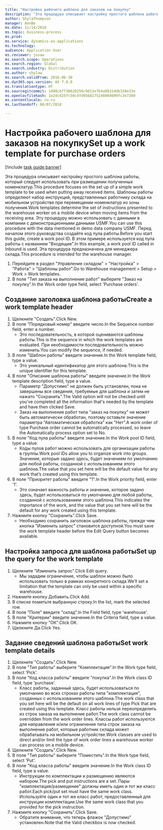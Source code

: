 ```yaml
--- 
title: "Настройка рабочего шаблона для заказов на покупку"
description: "Эта процедура описывает настройку простого шаблона работы, который следует использовать при размещении полученных номенклатур."
author: ShylaThompson
manager: AnnBe
ms.date: 11/14/2016
ms.topic: business-process
ms.prod: 
ms.service: dynamics-ax-applications
ms.technology: 
audience: Application User
ms.reviewer: josaw
ms.search.scope: Operations
ms.search.region: Global
ms.search.industry: Distribution
ms.author: shylaw
ms.search.validFrom: 2016-06-30
ms.dyn365.ops.version: AX 7.0.0
ms.translationtype: HT
ms.sourcegitcommit: 1d98cbff30620256c9d13e7b4a90314db150e33e
ms.openlocfilehash: 1e2dcd25fc50c4fd9568175246004899fc3e7360
ms.contentlocale: ru-ru
ms.lasthandoff: 08/07/2018

---
```

# <a name="set-up-a-work-template-for-purchase-orders"></a><span data-ttu-id="7f864-103">Настройка рабочего шаблона для заказов на покупку</span><span class="sxs-lookup"><span data-stu-id="7f864-103">Set up a work template for purchase orders</span></span>

[!include [task guide banner](../../includes/task-guide-banner.md)]

<span data-ttu-id="7f864-104">Эта процедура описывает настройку простого шаблона работы, который следует использовать при размещении полученных номенклатур.</span><span class="sxs-lookup"><span data-stu-id="7f864-104">This procedure focuses on the set up of a simple work template to be used when putting away received items.</span></span> <span data-ttu-id="7f864-105">Шаблоны работы определяют набор инструкций, представленных работнику склада на мобильном устройстве при перемещении номенклатур из зоны получения.</span><span class="sxs-lookup"><span data-stu-id="7f864-105">Work templates determine the set of instructions presented to the warehouse worker on a mobile device when moving items from the receiving area.</span></span> <span data-ttu-id="7f864-106">Эту процедуру можно использовать с данными в компании с демонстрационными данными USMF.</span><span class="sxs-lookup"><span data-stu-id="7f864-106">You can use this procedure with the data mentioned in demo data company USMF.</span></span> <span data-ttu-id="7f864-107">Перед началом этого руководства создайте код пула работы.</span><span class="sxs-lookup"><span data-stu-id="7f864-107">Before you start this guide, create a work pool ID.</span></span> <span data-ttu-id="7f864-108">В этом примере используется код пула работы с названием "Входящие".</span><span class="sxs-lookup"><span data-stu-id="7f864-108">In this example, a work pool ID called in Inbound is used.</span></span> <span data-ttu-id="7f864-109">Эта процедура предназначена для менеджера склада.</span><span class="sxs-lookup"><span data-stu-id="7f864-109">This procedure is intended for the warehouse manager.</span></span>

1. <span data-ttu-id="7f864-110">Перейдите в раздел "Управление складом" > "Настройка" > "Работа" > "Шаблоны работ".</span><span class="sxs-lookup"><span data-stu-id="7f864-110">Go to Warehouse management > Setup > Work > Work templates.</span></span>
2. <span data-ttu-id="7f864-111">В поле "Тип заказа на выполнение работ" выберите "Заказ на покупку".</span><span class="sxs-lookup"><span data-stu-id="7f864-111">In the Work order type field, select 'Purchase orders'.</span></span>

## <a name="create-a-work-template-header"></a><span data-ttu-id="7f864-112">Создание заголовка шаблона работы</span><span class="sxs-lookup"><span data-stu-id="7f864-112">Create a work template header</span></span>
1. <span data-ttu-id="7f864-113">Щелкните "Создать".</span><span class="sxs-lookup"><span data-stu-id="7f864-113">Click New.</span></span>
2. <span data-ttu-id="7f864-114">В поле "Порядковый номер" введите число.</span><span class="sxs-lookup"><span data-stu-id="7f864-114">In the Sequence number field, enter a number.</span></span>
    * <span data-ttu-id="7f864-115">Это последовательность, в которой оцениваются шаблоны работы.</span><span class="sxs-lookup"><span data-stu-id="7f864-115">This is the sequence in which the work templates are evaluated.</span></span> <span data-ttu-id="7f864-116">При необходимости последовательность можно изменить.</span><span class="sxs-lookup"><span data-stu-id="7f864-116">You can modify the sequence, if needed.</span></span>  
3. <span data-ttu-id="7f864-117">В поле "Шаблон работы" введите значение.</span><span class="sxs-lookup"><span data-stu-id="7f864-117">In the Work template field, type a value.</span></span>
    * <span data-ttu-id="7f864-118">Это уникальный идентификатор для этого шаблона.</span><span class="sxs-lookup"><span data-stu-id="7f864-118">This is the unique identifier for this template.</span></span>  
4. <span data-ttu-id="7f864-119">В поле "Описание шаблона работы" введите значение.</span><span class="sxs-lookup"><span data-stu-id="7f864-119">In the Work template description field, type a value.</span></span>
    * <span data-ttu-id="7f864-120">Параметр "Допустимо" не должен быть установлен, пока не завершены все сведения, требуемые для шаблона и затем не нажато "Сохранить".</span><span class="sxs-lookup"><span data-stu-id="7f864-120">The Valid option will not be checked until you’ve completed all the information that's needed by the template and have then clicked Save.</span></span>  
    * <span data-ttu-id="7f864-121">Заказ на выполнение работ типа "заказ на покупку" не может быть автоматически обработан, поэтому оставьте значение параметра "Автоматическая обработка" как "Нет".</span><span class="sxs-lookup"><span data-stu-id="7f864-121">A work order of type Purchase order cannot be automatically processed, so leave the  Automatically process option set to No.</span></span>  
5. <span data-ttu-id="7f864-122">В поле "Код пула работы" введите значение.</span><span class="sxs-lookup"><span data-stu-id="7f864-122">In the Work pool ID field, type a value.</span></span>
    * <span data-ttu-id="7f864-123">Коды пулов работ можно использовать для организации работы в группы.</span><span class="sxs-lookup"><span data-stu-id="7f864-123">Work pool IDs allow you to organize work into groups.</span></span> <span data-ttu-id="7f864-124">Значение, которые задано здесь, будет значением по умолчанию для любой работы, созданной с использованием этого шаблона.</span><span class="sxs-lookup"><span data-stu-id="7f864-124">The value that you set here will be the default value for any work that’s created using this template.</span></span>  
6. <span data-ttu-id="7f864-125">В поле "Приоритет работы" введите "1".</span><span class="sxs-lookup"><span data-stu-id="7f864-125">In the Work priority field, enter '1'.</span></span>
    * <span data-ttu-id="7f864-126">Это означает важность работы и значение, которое задано здесь, будет использоваться по умолчанию для любой работы, созданной с использованием этого шаблона.</span><span class="sxs-lookup"><span data-stu-id="7f864-126">This indicates the importance of the work, and the value that you set here will be the default for any work created using this template.</span></span>  
7. <span data-ttu-id="7f864-127">Нажмите кнопку "Сохранить".</span><span class="sxs-lookup"><span data-stu-id="7f864-127">Click Save.</span></span>
    * <span data-ttu-id="7f864-128">Необходимо сохранить заголовок шаблона работы, прежде чем кнопка "Изменить запрос" становится доступной.</span><span class="sxs-lookup"><span data-stu-id="7f864-128">You must save the work template header before the Edit Query button becomes available.</span></span>  

## <a name="set-up-the-query-for-the-work-template"></a><span data-ttu-id="7f864-129">Настройка запроса для шаблона работы</span><span class="sxs-lookup"><span data-stu-id="7f864-129">Set up the query for the work template</span></span>
1. <span data-ttu-id="7f864-130">Щелкните "Изменить запрос".</span><span class="sxs-lookup"><span data-stu-id="7f864-130">Click Edit query.</span></span>
    * <span data-ttu-id="7f864-131">Мы зададим ограничение, чтобы шаблон можно было использовать только в рамках конкретного склада.</span><span class="sxs-lookup"><span data-stu-id="7f864-131">We’ll set a limitation that the template can only be used within a specific warehouse.</span></span>  
2. <span data-ttu-id="7f864-132">Нажмите кнопку Добавить.</span><span class="sxs-lookup"><span data-stu-id="7f864-132">Click Add.</span></span>
3. <span data-ttu-id="7f864-133">В списке пометьте выбранную строку.</span><span class="sxs-lookup"><span data-stu-id="7f864-133">In the list, mark the selected row.</span></span>
4. <span data-ttu-id="7f864-134">В поле "Поле" введите "склад".</span><span class="sxs-lookup"><span data-stu-id="7f864-134">In the Field field, type 'warehouse'.</span></span>
5. <span data-ttu-id="7f864-135">В поле "Критерии" введите значение.</span><span class="sxs-lookup"><span data-stu-id="7f864-135">In the Criteria field, type a value.</span></span>
6. <span data-ttu-id="7f864-136">Нажмите кнопку "OК".</span><span class="sxs-lookup"><span data-stu-id="7f864-136">Click OK.</span></span>
7. <span data-ttu-id="7f864-137">Щелкните Да.</span><span class="sxs-lookup"><span data-stu-id="7f864-137">Click Yes.</span></span>

## <a name="set-work-template-details"></a><span data-ttu-id="7f864-138">Задание сведений шаблона работы</span><span class="sxs-lookup"><span data-stu-id="7f864-138">Set work template details</span></span>
1. <span data-ttu-id="7f864-139">Щелкните "Создать".</span><span class="sxs-lookup"><span data-stu-id="7f864-139">Click New.</span></span>
2. <span data-ttu-id="7f864-140">В поле "Тип работы" выберите "Комплектация".</span><span class="sxs-lookup"><span data-stu-id="7f864-140">In the Work type field, select 'Pick'.</span></span>
3. <span data-ttu-id="7f864-141">В поле "Код класса работы" введите "покупка".</span><span class="sxs-lookup"><span data-stu-id="7f864-141">In the Work class ID field, type 'purchase'.</span></span>
    * <span data-ttu-id="7f864-142">Класс работы, заданный здесь, будет использоваться по умолчанию во всех строках работы типа "комплектация", созданных с использованием этого шаблона.</span><span class="sxs-lookup"><span data-stu-id="7f864-142">The work class that you set here will be the default on all work lines of type Pick that are created using this template.</span></span> <span data-ttu-id="7f864-143">Класс работы нельзя переопределить из строк заказа на выполнение работ.</span><span class="sxs-lookup"><span data-stu-id="7f864-143">The work class cannot be overridden from the work order lines.</span></span> <span data-ttu-id="7f864-144">Классы работ используются для направления и/или ограничения типа строк заказа на выполнение работ, которые работник склада может обрабатывать на мобильном устройстве.</span><span class="sxs-lookup"><span data-stu-id="7f864-144">Work classes are used to direct and/or limit the type of work order lines a warehouse worker can process on a mobile device.</span></span>  
4. <span data-ttu-id="7f864-145">Щелкните "Создать".</span><span class="sxs-lookup"><span data-stu-id="7f864-145">Click New.</span></span>
5. <span data-ttu-id="7f864-146">В поле "Тип работы" выберите "Поместить".</span><span class="sxs-lookup"><span data-stu-id="7f864-146">In the Work type field, select 'Put'.</span></span>
6. <span data-ttu-id="7f864-147">В поле "Код класса работы" введите значение.</span><span class="sxs-lookup"><span data-stu-id="7f864-147">In the Work class ID field, type a value.</span></span>
    * <span data-ttu-id="7f864-148">Инструкции по комплектации и размещению являются набором.</span><span class="sxs-lookup"><span data-stu-id="7f864-148">The pick and put instructions are a set.</span></span> <span data-ttu-id="7f864-149">Пары "комплектация/размещение" должны иметь один и тот же класс работ.</span><span class="sxs-lookup"><span data-stu-id="7f864-149">Each pick/put set must have the same work class.</span></span> <span data-ttu-id="7f864-150">Используйте один и тот же класс работ, предоставленный для инструкции комплектации.</span><span class="sxs-lookup"><span data-stu-id="7f864-150">Use the same work class that you provided for the pick instruction.</span></span>  
7. <span data-ttu-id="7f864-151">Нажмите кнопку "Сохранить".</span><span class="sxs-lookup"><span data-stu-id="7f864-151">Click Save.</span></span>
    * <span data-ttu-id="7f864-152">Обратите внимание, что теперь флажок "Допустимо" установлен.</span><span class="sxs-lookup"><span data-stu-id="7f864-152">Note that the Valid checkbox is now checked.</span></span>  


